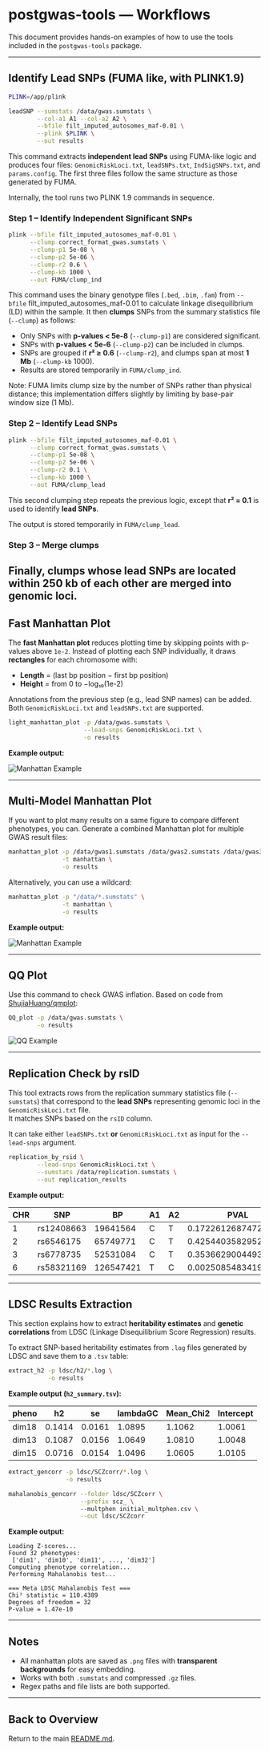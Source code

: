 # postgwas-tools — Workflows

This document provides hands-on examples of how to use the tools included in the `postgwas-tools` package.

---

## Identify Lead SNPs (FUMA like, with PLINK1.9)

```bash
PLINK=/app/plink

leadSNP --sumstats /data/gwas.sumstats \
        --col-a1 A1 --col-a2 A2 \
        --bfile filt_imputed_autosomes_maf-0.01 \
        --plink $PLINK \
        --out results
```

This command extracts **independent lead SNPs** using FUMA-like logic and produces four files:
`GenomicRiskLoci.txt`, `leadSNPs.txt`, `IndSigSNPs.txt`, and `params.config`.
The first three files follow the same structure as those generated by FUMA.

Internally, the tool runs two PLINK 1.9 commands in sequence.
### Step 1 – Identify Independent Significant SNPs
```bash
plink --bfile filt_imputed_autosomes_maf-0.01 \
      --clump correct_format_gwas.sumstats \
      --clump-p1 5e-08 \
      --clump-p2 5e-06 \
      --clump-r2 0.6 \
      --clump-kb 1000 \
      --out FUMA/clump_ind
```
This command uses the binary genotype files (`.bed`, `.bim`, `.fam`) from `--bfile` filt_imputed_autosomes_maf-0.01 to calculate linkage disequilibrium (LD) within the sample.
It then **clumps** SNPs from the summary statistics file (`--clump`) as follows:

* Only SNPs with **p-values < 5e-8** (`--clump-p1`) are considered significant.
* SNPs with **p-values < 5e-6** (`--clump-p2`) can be included in clumps.
* SNPs are grouped if **r² ≥ 0.6** (`--clump-r2`), and clumps span at most **1 Mb** (`--clump-kb` 1000).
* Results are stored temporarily in `FUMA/clump_ind`.


Note: FUMA limits clump size by the number of SNPs rather than physical distance;
this implementation differs slightly by limiting by base-pair window size (1 Mb).

### Step 2 – Identify Lead SNPs
```bash
plink --bfile filt_imputed_autosomes_maf-0.01 \
      --clump correct_format_gwas.sumstats \
      --clump-p1 5e-08 \
      --clump-p2 5e-06 \
      --clump-r2 0.1 \
      --clump-kb 1000 \
      --out FUMA/clump_lead
```

This second clumping step repeats the previous logic, except that **r² = 0.1** is used to identify **lead SNPs**.

The output is stored temporarily in `FUMA/clump_lead`.

### Step 3 – Merge clumps

Finally, clumps whose lead SNPs are located within **250 kb** of each other are merged into **genomic loci**.
---

## Fast Manhattan Plot

The **fast Manhattan plot** reduces plotting time by skipping points with p-values above `1e-2`.
Instead of plotting each SNP individually, it draws **rectangles** for each chromosome with:

* **Length** = (last bp position − first bp position)
* **Height** = from 0 to −log₁₀(1e-2)

Annotations from the previous step (e.g., lead SNP names) can be added.
Both `GenomicRiskLoci.txt` and `leadSNPs.txt` are supported.

```bash
light_manhattan_plot -p /data/gwas.sumstats \
                     --lead-snps GenomicRiskLoci.txt \
                     -o results
```

**Example output:**

![Manhattan Example](docs/images/light_manhattan_example.png)

---

## Multi-Model Manhattan Plot

If you want to plot many results on a same figure to compare different phenotypes, you can.
Generate a combined Manhattan plot for multiple GWAS result files:

```bash
manhattan_plot -p /data/gwas1.sumstats /data/gwas2.sumstats /data/gwas3.sumstats \
               -t manhattan \
               -o results
```

Alternatively, you can use a wildcard:
```bash
manhattan_plot -p "/data/*.sumstats" \
               -t manhattan \
               -o results
```

**Example output:**

![Manhattan Example](docs/images/manhattan_example.png)

---

## QQ Plot

Use this command to check GWAS inflation.
Based on code from [ShujiaHuang/qmplot](https://github.com/ShujiaHuang/qmplot):

```bash
QQ_plot -p /data/gwas.sumstats \
        -o results
```

![QQ Example](docs/images/QQplot.png)

---

## Replication Check by rsID
This tool extracts rows from the replication summary statistics file (`--sumstats`) that correspond to the **lead SNPs** representing genomic loci in the `GenomicRiskLoci.txt` file.  
It matches SNPs based on the `rsID` column.

It can take either `leadSNPs.txt` **or** `GenomicRiskLoci.txt` as input for the `--lead-snps` argument.

```bash
replication_by_rsid \
        --lead-snps GenomicRiskLoci.txt \
        --sumstats /data/replication.sumstats \
        --out replication_results
```
**Example output:**

| CHR | SNP        | BP        | A1 | A2 | PVAL                 | Z_FAKE             | N      |
| --- | ---------- | --------- | -- | -- | -------------------- | ------------------ | ------ |
| 1   | rs12408663 | 19641564  | C  | T  | 0.1722612687472529   | 1.3649738512483902 | 9950.0 |
| 2   | rs6546175  | 65749771  | C  | T  | 0.42544035829526683  | 0.797018377419405  | 9950.0 |
| 3   | rs6778735  | 52531084  | C  | T  | 0.3536629004493488   | 0.9275078836756854 | 9950.0 |
| 6   | rs58321169 | 126547421 | T  | C  | 0.002508548341954122 | 3.0223083972754567 | 9950.0 |

---

## LDSC Results Extraction

This section explains how to extract **heritability estimates** and **genetic correlations** from LDSC (Linkage Disequilibrium Score Regression) results.


To extract SNP-based heritability estimates from `.log` files generated by LDSC and save them to a `.tsv` table:
```bash
extract_h2 -p ldsc/h2/*.log \
           -o results
```

**Example output (`h2_summary.tsv`):**

| pheno | h2     | se     | lambdaGC | Mean_Chi2 | Intercept |
| ----- | ------ | ------ | -------- | --------- | --------- |
| dim18 | 0.1414 | 0.0161 | 1.0895   | 1.1062    | 1.0061    |
| dim13 | 0.1087 | 0.0156 | 1.0649   | 1.0810    | 1.0048    |
| dim15 | 0.0716 | 0.0154 | 1.0496   | 1.0605    | 1.0105    |


```bash
extract_gencorr -p ldsc/SCZcorr/*.log \
                -o results
```

```bash
mahalanobis_gencorr --folder ldsc/SCZcorr \
                    --prefix scz_ \ 
                    --multphen initial_multphen.csv \
                    --out ldsc/SCZcorr
```

**Example output:**

```
Loading Z-scores...
Found 32 phenotypes:
 ['dim1', 'dim10', 'dim11', ..., 'dim32']
Computing phenotype correlation...
Performing Mahalanobis test...

=== Meta LDSC Mahalanobis Test ===
Chi² statistic = 110.4389
Degrees of freedom = 32
P-value = 1.47e-10
```

---

## Notes

- All manhattan plots are saved as `.png` files with **transparent backgrounds** for easy embedding.  
- Works with both `.sumstats` and compressed `.gz` files.  
- Regex paths and file lists are both supported.

---

## Back to Overview

Return to the main [README.md](README.md).
